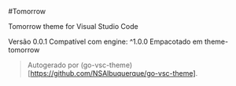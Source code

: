 #Tomorrow

Tomorrow theme for Visual Studio Code

Versão 0.0.1
Compatível com engine: ^1.0.0
Empacotado em theme-tomorrow

> Autogerado por (go-vsc-theme)[https://github.com/NSAlbuquerque/go-vsc-theme].